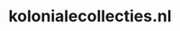 ---
layout: post
title:  "kolonialecollecties.nl"
internal_url:  "/dutchgov/kolonialecollecties.nl.html"
categories: dutchgov
---